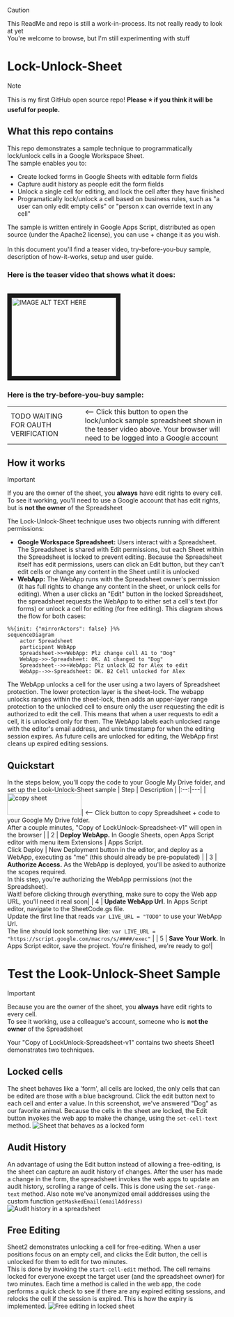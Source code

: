
> [!CAUTION]
> This ReadMe and repo is still a work-in-process. Its not really ready to look at yet
> <BR>
> You're welcome to browse, but I'm still experimenting with stuff


Lock-Unlock-Sheet
=================

> [!NOTE]
> This is my first GitHub open source repo! **Please :star: if you think it will be useful for people.**
> <BR>

What this repo contains
---
This repo demonstrates a sample technique to programmatically lock/unlock cells in a Google Workspace Sheet.
<BR>
The sample enables you to:
- Create locked forms in Google Sheets with editable form fields
- Capture audit history as people edit the form fields
- Unlock a single cell for editing, and lock the cell after they have finished
- Programatically lock/unlock a cell based on business rules, such as "a user can only edit empty cells" or "person x can override text in any cell" 

The sample is written entirely in Google Apps Script, distributed as open source (under the Apache2 license), you can use + change it as you wish. 
<BR>
<BR>
In this document you'll find a teaser video, try-before-you-buy sample, description of how-it-works, setup and user guide. 

### Here is the teaser video that shows what it does:
<BR>
<a href="http://www.youtube.com/watch?feature=player_embedded&v=YOUTUBE_VIDEO_ID_HERE
" target="_blank"><img src="http://img.youtube.com/vi/YOUTUBE_VIDEO_ID_HERE/0.jpg" 
alt="IMAGE ALT TEXT HERE" width="240" height="180" border="10" /></a>

### Here is the try-before-you-buy sample:
<table>
  <tr>
    <td>TODO WAITING FOR OAUTH VERIFICATION</td>
    <td><-- Click this button to open the lock/unlock sample spreadsheet shown in the teaser video above. Your browser will need to be logged into a Google account</td>
  </tr>
</table>

How it works
---
> [!IMPORTANT]
> If you are the owner of the sheet, you **always** have edit rights to every cell.
> <BR> To see it working, you'll need to use a Google account that has edit rights, but is **not the owner** of the Spreadsheet
> 
The Lock-Unlock-Sheet technique uses two objects running with different permissions:
* **Google Workspace Spreadsheet:** Users interact with a Spreadsheet. The Spreadsheet is shared with Edit permissions, but each Sheet within the Spreadsheet is locked to prevent editing. Because the Spreadsheet itself has edit permissions, users can click an Edit button, but they can't edit cells or change any content in the Sheet until it is unlocked
* **WebApp:** The WebApp runs with the Spreadsheet owner's permission (it has full rights to change any content in the sheet, or unlock cells for editing). When a user clicks an "Edit" button in the locked Spreadsheet, the spreadsheet requests the WebApp to to either set a cell's text (for forms) or unlock a cell for editing (for free editing). This diagram shows the flow for both cases:

```mermaid
%%{init: {"mirrorActors": false} }%%
sequenceDiagram
    actor Spreadsheet
    participant WebApp
    Spreadsheet->>+WebApp: Plz change cell A1 to "Dog"
    WebApp->>-Spreadsheet: OK. A1 changed to "Dog"
    Spreadsheet-->>+WebApp: Plz unlock B2 for Alex to edit
    WebApp-->>-Spreadsheet: OK. B2 Cell unlocked for Alex
```

The WebApp unlocks a cell for the user using a two layers of Spreadsheet protection. The lower protection layer is the sheet-lock. The webapp unlocks ranges within the sheet-lock, then adds an upper-layer range protection to the unlocked cell to ensure only the user requesting the edit is authorized to edit the cell. This means that when a user requests to edit a cell, it is unlocked only for them. The WebApp labels each unlocked range with the editor's email address, and unix timestamp for when the editing session expires. As future cells are unlocked for editing, the WebApp first cleans up expired editing sessions. 

Quickstart
---
In the steps below, you'll copy the code to your Google My Drive folder, and set up the Look-Unlock-Sheet sample
| Step | Description |
|:--:|---|
| [<img src="res/copy-sheet-button.png" alt="copy sheet" width="170" height="50">](https://www.github.com/)| <-- Click button to copy Spreadsheet + code to your Google My Drive folder.<br>After a couple minutes, "Copy of LockUnlock-Spreadsheet-v1" will open in the browser |
|  2 | **Deploy WebApp.** In Google Sheets, open Apps Script editor with menu item Extensions \| Apps Script.<br>Click Deploy \| New Deployment button in the editor, and deploy as a WebApp, executing as "me" (this should already be pre-populated) |
|  3 | **Authorize Access.** As the WebApp is deployed, you'll be asked to authorize the scopes required.<br>In this step, you're authorizing the WebApp permissions (not the Spreadsheet).<br>Wait! before clicking through everything, make sure to copy the Web app URL, you'll need it real soon|
|  4 | **Update WebApp Url.** In Apps Script editor, navigate to the SheetCode.gs file.<br>Update the first line that reads `var LIVE_URL = "TODO"` to use your WebApp Url.<br>The line should look something like: `var LIVE_URL = "https://script.google.com/macros/s/####/exec"` |
|  5 | **Save Your Work.** In Apps Script editor, save the project. You're finished, we're ready to go!|


Test the Look-Unlock-Sheet Sample
=================================
> [!IMPORTANT]
> Because you are the owner of the sheet, you **always** have edit rights to every cell.
> <BR> To see it working, use a colleague's account, someone who is **not the owner** of the Spreadsheet

Your "Copy of LockUnlock-Spreadsheet-v1" contains two sheets
Sheet1 demonstrates two techniques.<BR>

Locked cells
---
The sheet behaves like a 'form', all cells are locked, the only cells that can be edited are those with a blue background. Click the edit button next to each cell and enter a value. In this screenshot, we've answered  "Dog" as our favorite animal. Because the cells in the sheet are locked, the Edit button invokes the web app to make the change, using the `set-cell-text` method.
![Sheet that behaves as a locked form](res/test-01-sheet1.png)

Audit History
---
An advantage of using the Edit button instead of allowing a free-editing, is the sheet can capture an audit history of changes. After the user has made a change in the form, the spreadsheet invokes the web apps to update an audit history, scrolling a range of cells. This is done using the `set-range-text` method. Also note we've anonymized email adddresses using the custom function `getMaskedEmail(emailAddress)`
![Audit history in a spreadsheet](res/test-02-audithistory.png)

Free Editing
---
Sheet2 demonstrates unlocking a cell for free-editing. When a user positions focus on an empty cell, and clicks the Edit button, the cell is unlocked for them to edit for two minutes.<BR>
This is done by invoking the `start-cell-edit` method. The cell remains locked for everyone except the target user (and the spreadsheet owner) for two minutes. Each time a method is called in the web app, the code performs a quick check to see if there are any expired editing sessions, and relocks the cell if the session is expired. This is how the expiry is implemented.
![Free editing in locked sheet](res/test-03-freeedit.png)




